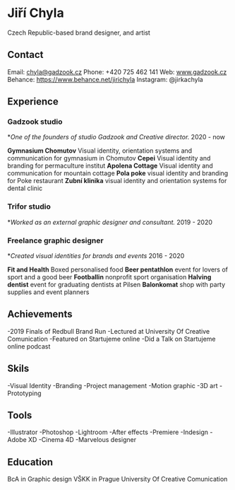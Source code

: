 # Jiří Chyla
Czech Republic-based brand designer, and artist

## Contact

Email: chyla@gadzook.cz
Phone: +420 725 462 141
Web: www.gadzook.cz
Behance: https://www.behance.net/jirichyla
Instagram: @jirkachyla

## Experience

### Gadzook studio
**One of the founders of studio Gadzook and Creative director.* 2020 - now

**Gymnasium Chomutov** Visual identity, orientation systems and communication for gymnasium in Chomutov
**Cepei** Visual identity and branding for permaculture institut
**Apolena Cottage** Visual identity and communication for mountain cottage
**Pola poke** visual identity and branding for Poke restaurant
**Zubní klinika** visual identity and orientation systems for dental clinic

### Trifor studio
**Worked as an external graphic designer and consultant.* 2019 - 2020

### Freelance graphic designer
**Created visual identities for brands and events* 2016 - 2020

**Fit and Health** Boxed personalised food
**Beer pentathlon** event for lovers of sport and a good beer
**Footballin** nonprofit sport organisation
**Halving dentist** event for graduating dentists at Pilsen
**Balonkomat** shop with party supplies and event planners

## Achievements

-2019 Finals of Redbull Brand Run
-Lectured at University Of Creative Comunication
-Featured on Startujeme online
-Did a Talk on Startujeme online podcast

## Skils

-Visual Identity
-Branding
-Project management
-Motion graphic
-3D art
-Prototyping

## Tools

-Illustrator
-Photoshop
-Lightroom
-After effects
-Premiere
-Indesign
-Adobe XD
-Cinema 4D
-Marvelous designer

## Education

BcA in Graphic design VŠKK in Prague University Of Creative Comunication

